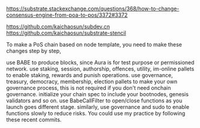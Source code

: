 https://substrate.stackexchange.com/questions/368/how-to-change-consensus-engine-from-poa-to-pos/3372#3372

https://github.com/kaichaosun/subdev.cn
https://github.com/kaichaosun/substrate-stencil

To make a PoS chain based on node template, you need to make these changes step by step,

use BABE to produce blocks, since Aura is for test purpose or permissioned network.
use staking, session, authorship, offences, utility, im-online pallets to enable staking, rewards and punish operations.
use governance, treasury, democracy, membership, election pallets to make your own governance process, this is not required if you don't need onchain governance.
initialize your chain spec to include your bootnodes, genesis validators and so on.
use BabeCallFilter to open/close functions as you launch goes different stage.
similarly, use governance and sudo to enable functions slowly to reduce risks.
You could use my practice by following these recent commits.
